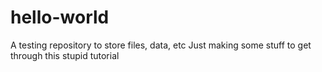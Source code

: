 # hello-world
A testing repository to store files, data, etc
Just making some stuff to get through this stupid tutorial
